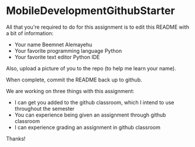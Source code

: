 # MobileDevelopmentGithubStarter

All that you're required to do for this assignment is to edit this README with a bit of information:

* Your name    Beemnet Alemayehu
* Your favorite programming language   Python
* Your favorite text editor  Python IDE

Also, upload a picture of you to the repo (to help me learn your name).

When complete, commit the README back up to github.

We are working on three things with this assignment:
  * I can get you added to the github classroom, which I intend to use throughout the semester
  * You can experience being given an assignment through github classroom
  * I can experience grading an assignment in github classroom
  
Thanks!
